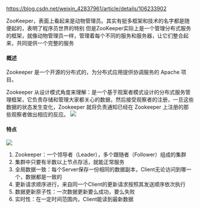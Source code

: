 https://blog.csdn.net/weixin_42837961/article/details/106233902

ZooKeeper，表面上看起来是动物管理员。其实有挺多框架和技术的名字都是随便起的，表明了程序员世界的特别
但是ZooKeeper实际上是一个管理分布式服务的框架，就像动物管理员一样，管理着每个不同的服务和服务器，让它们整合起来，共同提供一个完整的服务

#### 概述
Zookeeper 是一个开源的分布式的，为分布式应用提供协调服务的 Apache 项目。

Zookeeper 从设计模式角度来理解：是一个基于观案者模式设计的分布式服务管理框架，它负责存储和管理大家都关心的数据，然后接受观察者的注册，一旦这些数据的状态发生变化，Zookeeper 就将负责通知已经在 Zookeeper 上注册的那些观察者做出相应的反应。
![](https://i-blog.csdnimg.cn/blog_migrate/b5b6b34fa9bb1e9511a71397ffa8f6d5.png)

#### 特点
![](https://i-blog.csdnimg.cn/blog_migrate/f2a86367fd2f822a5a6e4ecee6d91e0b.png)
1. Zookeeper：一个领导者（Leader），多个跟随者（Follower）组成的集群
2. 集群中只要有半数以上节点存活，就能正常服务
3. 全局数据一致：每个Server保存一份相同的数据副本，Client无论访问到哪一个，数据都是一致的
4. 更新请求顺序进行，来自同一个Client的更新请求按照其发送顺序依次执行
5. 数据更新原子性：一次数据更新要么成功，要么失败
6. 实时性：在一定时间范围内，Client能读到最新数据